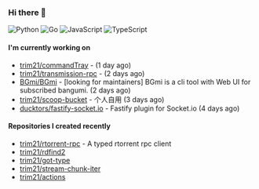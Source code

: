 ### Hi there 👋

![Python](https://img.shields.io/badge/python-3670A0?style=for-the-badge&logo=python&logoColor=ffdd54)
![Go](https://img.shields.io/badge/go-%2300ADD8.svg?style=for-the-badge&logo=go&logoColor=white)
![JavaScript](https://img.shields.io/badge/javascript-%23323330.svg?style=for-the-badge&logo=javascript&logoColor=%23F7DF1E)
![TypeScript](https://img.shields.io/badge/typescript-%23007ACC.svg?style=for-the-badge&logo=typescript&logoColor=white)

#### I'm currently working on

- [trim21/commandTray](https://github.com/trim21/commandTray) -  (1 day ago)
- [trim21/transmission-rpc](https://github.com/trim21/transmission-rpc) -  (2 days ago)
- [BGmi/BGmi](https://github.com/BGmi/BGmi) - [looking for maintainers] BGmi is a cli tool with Web UI for subscribed bangumi. (2 days ago)
- [trim21/scoop-bucket](https://github.com/trim21/scoop-bucket) - 个人自用 (3 days ago)
- [ducktors/fastify-socket.io](https://github.com/ducktors/fastify-socket.io) - Fastify plugin for Socket.io (4 days ago)

#### Repositories I created recently

- [trim21/rtorrent-rpc](https://github.com/trim21/rtorrent-rpc) - A typed rtorrent rpc client
- [trim21/rdfind2](https://github.com/trim21/rdfind2)
- [trim21/got-type](https://github.com/trim21/got-type)
- [trim21/stream-chunk-iter](https://github.com/trim21/stream-chunk-iter)
- [trim21/actions](https://github.com/trim21/actions)
